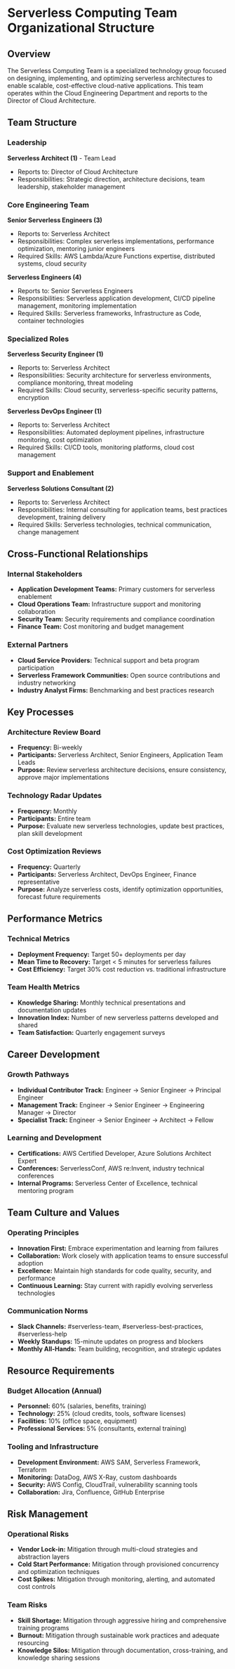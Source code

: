 # Serverless Computing Team Organizational Structure

## Overview
The Serverless Computing Team is a specialized technology group focused on designing, implementing, and optimizing serverless architectures to enable scalable, cost-effective cloud-native applications. This team operates within the Cloud Engineering Department and reports to the Director of Cloud Architecture.

## Team Structure

### Leadership
**Serverless Architect (1)** - Team Lead
- Reports to: Director of Cloud Architecture
- Responsibilities: Strategic direction, architecture decisions, team leadership, stakeholder management

### Core Engineering Team
**Senior Serverless Engineers (3)**
- Reports to: Serverless Architect
- Responsibilities: Complex serverless implementations, performance optimization, mentoring junior engineers
- Required Skills: AWS Lambda/Azure Functions expertise, distributed systems, cloud security

**Serverless Engineers (4)**
- Reports to: Senior Serverless Engineers
- Responsibilities: Serverless application development, CI/CD pipeline management, monitoring implementation
- Required Skills: Serverless frameworks, Infrastructure as Code, container technologies

### Specialized Roles
**Serverless Security Engineer (1)**
- Reports to: Serverless Architect
- Responsibilities: Security architecture for serverless environments, compliance monitoring, threat modeling
- Required Skills: Cloud security, serverless-specific security patterns, encryption

**Serverless DevOps Engineer (1)**
- Reports to: Serverless Architect
- Responsibilities: Automated deployment pipelines, infrastructure monitoring, cost optimization
- Required Skills: CI/CD tools, monitoring platforms, cloud cost management

### Support and Enablement
**Serverless Solutions Consultant (2)**
- Reports to: Serverless Architect
- Responsibilities: Internal consulting for application teams, best practices development, training delivery
- Required Skills: Serverless technologies, technical communication, change management

## Cross-Functional Relationships

### Internal Stakeholders
- **Application Development Teams:** Primary customers for serverless enablement
- **Cloud Operations Team:** Infrastructure support and monitoring collaboration
- **Security Team:** Security requirements and compliance coordination
- **Finance Team:** Cost monitoring and budget management

### External Partners
- **Cloud Service Providers:** Technical support and beta program participation
- **Serverless Framework Communities:** Open source contributions and industry networking
- **Industry Analyst Firms:** Benchmarking and best practices research

## Key Processes

### Architecture Review Board
- **Frequency:** Bi-weekly
- **Participants:** Serverless Architect, Senior Engineers, Application Team Leads
- **Purpose:** Review serverless architecture decisions, ensure consistency, approve major implementations

### Technology Radar Updates
- **Frequency:** Monthly
- **Participants:** Entire team
- **Purpose:** Evaluate new serverless technologies, update best practices, plan skill development

### Cost Optimization Reviews
- **Frequency:** Quarterly
- **Participants:** Serverless Architect, DevOps Engineer, Finance representative
- **Purpose:** Analyze serverless costs, identify optimization opportunities, forecast future requirements

## Performance Metrics

### Technical Metrics
- **Deployment Frequency:** Target 50+ deployments per day
- **Mean Time to Recovery:** Target < 5 minutes for serverless failures
- **Cost Efficiency:** Target 30% cost reduction vs. traditional infrastructure

### Team Health Metrics
- **Knowledge Sharing:** Monthly technical presentations and documentation updates
- **Innovation Index:** Number of new serverless patterns developed and shared
- **Team Satisfaction:** Quarterly engagement surveys

## Career Development

### Growth Pathways
- **Individual Contributor Track:** Engineer → Senior Engineer → Principal Engineer
- **Management Track:** Engineer → Senior Engineer → Engineering Manager → Director
- **Specialist Track:** Engineer → Senior Engineer → Architect → Fellow

### Learning and Development
- **Certifications:** AWS Certified Developer, Azure Solutions Architect Expert
- **Conferences:** ServerlessConf, AWS re:Invent, industry technical conferences
- **Internal Programs:** Serverless Center of Excellence, technical mentoring program

## Team Culture and Values

### Operating Principles
- **Innovation First:** Embrace experimentation and learning from failures
- **Collaboration:** Work closely with application teams to ensure successful adoption
- **Excellence:** Maintain high standards for code quality, security, and performance
- **Continuous Learning:** Stay current with rapidly evolving serverless technologies

### Communication Norms
- **Slack Channels:** #serverless-team, #serverless-best-practices, #serverless-help
- **Weekly Standups:** 15-minute updates on progress and blockers
- **Monthly All-Hands:** Team building, recognition, and strategic updates

## Resource Requirements

### Budget Allocation (Annual)
- **Personnel:** 60% (salaries, benefits, training)
- **Technology:** 25% (cloud credits, tools, software licenses)
- **Facilities:** 10% (office space, equipment)
- **Professional Services:** 5% (consultants, external training)

### Tooling and Infrastructure
- **Development Environment:** AWS SAM, Serverless Framework, Terraform
- **Monitoring:** DataDog, AWS X-Ray, custom dashboards
- **Security:** AWS Config, CloudTrail, vulnerability scanning tools
- **Collaboration:** Jira, Confluence, GitHub Enterprise

## Risk Management

### Operational Risks
- **Vendor Lock-in:** Mitigation through multi-cloud strategies and abstraction layers
- **Cold Start Performance:** Mitigation through provisioned concurrency and optimization techniques
- **Cost Spikes:** Mitigation through monitoring, alerting, and automated cost controls

### Team Risks
- **Skill Shortage:** Mitigation through aggressive hiring and comprehensive training programs
- **Burnout:** Mitigation through sustainable work practices and adequate resourcing
- **Knowledge Silos:** Mitigation through documentation, cross-training, and knowledge sharing sessions
